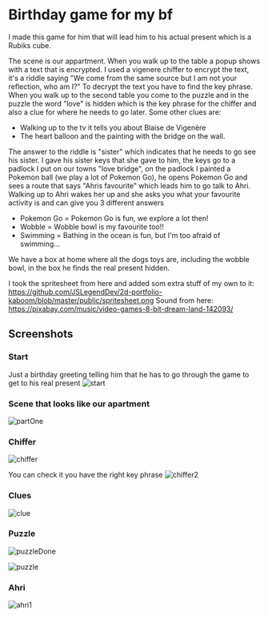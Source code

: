 # Birthday game for my bf
I made this game for him that will lead him to his actual present which is a Rubiks cube.

The scene is our appartment.
When you walk up to the table a popup shows with a text that is encrypted.
I used a vigenere chiffer to encrypt the text, it's a riddle saying "We come from the same source but I am not your reflection, who am I?"
To decrypt the text you have to find the key phrase.
When you walk up to the second table you come to the puzzle and in the puzzle the word "love" is hidden which is the key phrase for the chiffer and also a clue for where he needs to go later.
Some other clues are:
- Walking up to the tv it tells you about Blaise de Vigenère
- The heart balloon and the painting with the bridge on the wall.

The answer to the riddle is "sister" which indicates that he needs to go see his sister. I gave his sister keys that she gave to him, the keys go to a padlock I put on our towns "love bridge",
on the padlock I painted a Pokemon ball (we play a lot of Pokemon Go), he opens Pokemon Go and sees a route that says "Ahris favourite" which leads him to go talk to Ahri.
Walking up to Ahri wakes her up and she asks you what your favourite activity is and can give you 3 different answers
- Pokemon Go = Pokemon Go is fun, we explore a lot then!
- Wobble = Wobble bowl is my favourite too!!
- Swimming = Bathing in the ocean is fun, but I'm too afraid of swimming...

We have a box at home where all the dogs toys are, including the wobble bowl, in the box he finds the real present hidden.

I took the spritesheet from here and added som extra stuff of my own to it:
https://github.com/JSLegendDev/2d-portfolio-kaboom/blob/master/public/spritesheet.png
Sound from here:
https://pixabay.com/music/video-games-8-bit-dream-land-142093/


## Screenshots
### Start
Just a birthday greeting telling him that he has to go through the game to get to his real present
![start](https://github.com/MissPixxie/2d-javascript-game/assets/78534885/d1e784c7-82d5-438f-91bc-1df84ea9ba01)

### Scene that looks like our apartment
![partOne](https://github.com/MissPixxie/2d-javascript-game/assets/78534885/a408ab47-ccd7-4d9f-9c9c-7738f84f5121)

### Chiffer
![chiffer](https://github.com/MissPixxie/2d-javascript-game/assets/78534885/e96d904a-7979-4b74-9df6-21810231f3bf)

You can check it you have the right key phrase
![chiffer2](https://github.com/MissPixxie/2d-javascript-game/assets/78534885/eb6cdfc3-45d9-45b2-8999-95409d31cdf2)

### Clues
![clue](https://github.com/MissPixxie/2d-javascript-game/assets/78534885/d0500397-b949-4e3b-a27c-97178511ea00)

### Puzzle
![puzzleDone](https://github.com/MissPixxie/2d-javascript-game/assets/78534885/28d6335d-e841-4cff-8ea8-4a6f7c3d68cd)

![puzzle](https://github.com/MissPixxie/2d-javascript-game/assets/78534885/4da47d43-3f2b-4c23-a012-12b74d08a0eb)

### Ahri
![ahri1](https://github.com/MissPixxie/2d-javascript-game/assets/78534885/107dbe94-7abe-4a56-a83f-88e33945cf9c)
